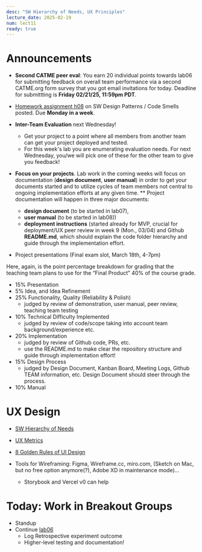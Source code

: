 ```yaml
---
desc: "SW Hierarchy of Needs, UX Principles"
lecture_date: 2025-02-19
num: lect11
ready: true
---
```


# Announcements
* **Second CATME peer eval**: You earn 20 individual points towards lab06 for submitting feedback on overall team performance via a second CATME.org form survey that you got email invitations for today. Deadline for submittting is **Friday 02/21/25, 11:59pm PDT**.
* [Homework assignment h08](https://ucsb-cs148.github.io/w25/hwk/h08/) on SW Design Patterns / Code Smells posted. Due **Monday in a week**. 

* **Inter-Team Evaluation** next Wednesday!  
    * Get your project to a point where all members from another team can get your project deployed and tested.
    * For this week's lab you are enumerating evaluation needs. For next Wednesday, you/we will pick one of these for the other team to give you feedback! 

* **Focus on your projects**. Lab work in the coming weeks will focus on documentation (**design document**, **user manual**) in order to get your documents started and to utilize cycles of team members not central to ongoing implementation efforts at any given time. 
** Project documentation will happen in three major documents: 
    * **design document** (to be started in lab07),
    * **user manual** (to be started in lab08))
    * **deployment instructions** (started already for MVP, crucial for deployment/UX peer review in week 9 (Mon., 03/04) and Github **README.md**, which should explain the code folder hierarchy and guide through the implementation effort. 
* Project presentations (Final exam slot, March 18th, 4-7pm)

Here, again, is the point percentage breakdown for grading that the teaching team plans to use for the “Final Product” 40% of the course grade.

* 15% Presentation
* 5% Idea, and Idea Refinement 
* 25% Functionality, Quality (Reliability & Polish) 
    * judged by review of demonstration, user manual, peer review, teaching team testing 
* 10% Technical Difficulty Implemented 
    * judged by review of code/scope taking into account team background/experience etc.
* 20% Implementation 
    * judged by review of Github code, PRs, etc. 
    * use the README.md to make clear the repository structure and guide through implementation effort! 
* 15% Design Process 
    * judged by Design Document, Kanban Board, Meeting Logs, Github TEAM information, etc. Design Document should steer through the process.
* 10% Manual 


# UX Design
* [SW Hierarchy of Needs](https://www.cs.ucsb.edu/~holl/CS148/handouts/HierarchyOfNeeds.pdf)
* [UX Metrics](https://www.cs.ucsb.edu/~holl/CS148/handouts/UXMetrics.pdf)
* [8 Golden Rules of UI Design](https://sites.cs.ucsb.edu/~holl/CS148/handouts/Slides_UIPrinciples.pdf) 

* Tools for Wireframing: Figma, Wireframe.cc, miro.com, (Sketch on Mac, but no free option anymore(?),  Adobe XD in maintenance mode)...
  * Storybook and Vercel v0 can help

# Today: Work in Breakout Groups
* Standup
* Continue [lab06](https://ucsb-cs148.github.io/w25/lab/lab06/) 
    * Log Retrospective experiment outcome
    * Higher-level testing and documentation! 





